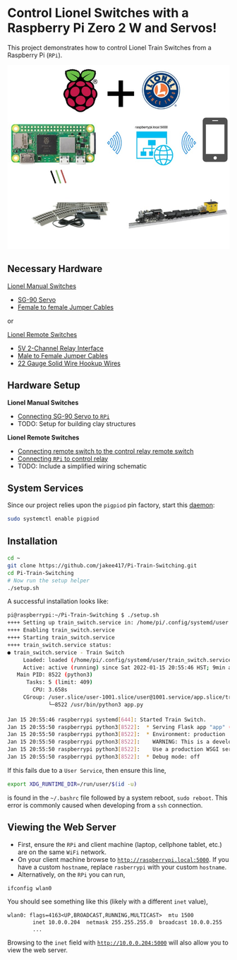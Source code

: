 # Control Lionel Switches with a Raspberry Pi Zero 2 W and Servos!
This project demonstrates how to control Lionel Train Switches from a Raspberry Pi (`RPi`).

![Diagram](./static/diagram.jpg)

## Necessary Hardware
[Lionel Manual Switches](http://www.lionel.com/products/fastrack-o36-manual-switch-right-hand-6-12018/)
- [SG-90 Servo](https://www.amazon.com/Micro-Servos-Helicopter-Airplane-Controls/dp/B07MLR1498/ref=sr_1_1_sspa?crid=1R024DTWR7UM1&keywords=SG90+servo&qid=1641540462&sprefix=sg90+servo%2Caps%2C124&sr=8-1-spons&psc=1&spLa=ZW5jcnlwdGVkUXVhbGlmaWVyPUFaUjlQT1Q5UEgzQjAmZW5jcnlwdGVkSWQ9QTA3NzcxNTBMRlhKM1pNTzVYWkgmZW5jcnlwdGVkQWRJZD1BMDY1ODY0NjJVQVo1UVpWWjNQOVQmd2lkZ2V0TmFtZT1zcF9hdGYmYWN0aW9uPWNsaWNrUmVkaXJlY3QmZG9Ob3RMb2dDbGljaz10cnVl)
- [Female to female Jumper Cables
](https://www.amazon.com/EDGELEC-Breadboard-Optional-Assorted-Multicolored/dp/B07GD2BWPY/ref=sr_1_2_sspa?keywords=edgelec+120pcs+breadboard+jumper+wires&qid=1641540430&sprefix=EDGELEC+%2Caps%2C128&sr=8-2-spons&psc=1&spLa=ZW5jcnlwdGVkUXVhbGlmaWVyPUEzQUlVRkxCOTRZTzROJmVuY3J5cHRlZElkPUEwNTcxMzM4M0czSzhEQ1QyV0FSWCZlbmNyeXB0ZWRBZElkPUEwNDMxMzE5MlUwTkxJNUdHODJCVSZ3aWRnZXROYW1lPXNwX2F0ZiZhY3Rpb249Y2xpY2tSZWRpcmVjdCZkb05vdExvZ0NsaWNrPXRydWU=)

or

[Lionel Remote Switches](http://www.lionel.com/products/fastrack-o36-remote-switch-right-hand-6-12046/)
- [5V 2-Channel Relay Interface](https://www.amazon.com/SainSmart-101-70-100-2-Channel-Relay-Module/dp/B0057OC6D8/ref=sr_1_1?keywords=sainsmart+2-channel&qid=1641540392&sr=8-1)
- [Male to Female Jumper Cables](https://www.amazon.com/EDGELEC-Breadboard-Optional-Assorted-Multicolored/dp/B07GD2BWPY/ref=sr_1_2_sspa?keywords=edgelec+120pcs+breadboard+jumper+wires&qid=1641540430&sprefix=EDGELEC+%2Caps%2C128&sr=8-2-spons&psc=1&spLa=ZW5jcnlwdGVkUXVhbGlmaWVyPUEzQUlVRkxCOTRZTzROJmVuY3J5cHRlZElkPUEwNTcxMzM4M0czSzhEQ1QyV0FSWCZlbmNyeXB0ZWRBZElkPUEwNDMxMzE5MlUwTkxJNUdHODJCVSZ3aWRnZXROYW1lPXNwX2F0ZiZhY3Rpb249Y2xpY2tSZWRpcmVjdCZkb05vdExvZ0NsaWNrPXRydWU=)
- [22 Gauge Solid Wire Hookup Wires](https://www.amazon.com/Gauge-Wire-Solid-Hookup-Wires/dp/B088KQFHV7/ref=sr_1_2?crid=3RJFP5R14PQE&keywords=22+gauge+solid+wire+hookup+wire&qid=1641540503&sprefix=sg90+servo%2Caps%2C127&sr=8-2)


## Hardware Setup
**Lionel Manual Switches**
- [Connecting SG-90 Servo to `RPi`](https://youtu.be/xHDT4CwjUQE?t=323)
- TODO: Setup for building clay structures

**Lionel Remote Switches**
- [Connecting remote switch to the control relay remote switch](https://www.dexterindustries.com/Arduberry/example-projects-with-arduberry-and-raspberry-pi/lionel-train-switch-control-with-a-raspberry-pi-2/)
- [Connecting `RPi` to control relay](https://www.electronicshub.org/control-a-relay-using-raspberry-pi/)
- TODO: Include a simplified wiring schematic
## System Services
Since our project relies upon the `pigpiod` pin factory, start this [daemon](https://en.wikipedia.org/wiki/Daemon_(computing)):
```bash
sudo systemctl enable pigpiod
```

## Installation
```bash
cd ~
git clone https://github.com/jakee417/Pi-Train-Switching.git
cd Pi-Train-Switching
# Now run the setup helper
./setup.sh
```
A successful installation looks like:
```bash
pi@raspberrypi:~/Pi-Train-Switching $ ./setup.sh 
++++ Setting up train_switch.service in: /home/pi/.config/systemd/user
++++ Enabling train_switch.service
++++ Starting train_switch.service
++++ train_switch.service status:
● train_switch.service - Train Switch
     Loaded: loaded (/home/pi/.config/systemd/user/train_switch.service; enabled; vendor preset: enabled)
     Active: active (running) since Sat 2022-01-15 20:55:46 HST; 9min ago
   Main PID: 8522 (python3)
      Tasks: 5 (limit: 409)
        CPU: 3.658s
     CGroup: /user.slice/user-1001.slice/user@1001.service/app.slice/train_switch.service
             └─8522 /usr/bin/python3 app.py

Jan 15 20:55:46 raspberrypi systemd[644]: Started Train Switch.
Jan 15 20:55:50 raspberrypi python3[8522]:  * Serving Flask app "app" (lazy loading)
Jan 15 20:55:50 raspberrypi python3[8522]:  * Environment: production
Jan 15 20:55:50 raspberrypi python3[8522]:    WARNING: This is a development server. Do not use it in a production deployment.
Jan 15 20:55:50 raspberrypi python3[8522]:    Use a production WSGI server instead.
Jan 15 20:55:50 raspberrypi python3[8522]:  * Debug mode: off
```

If this fails due to a `User Service`, then ensure this line,
```bash
export XDG_RUNTIME_DIR=/run/user/$(id -u)
```
is found in the `~/.bashrc` file followed by a system reboot, `sudo reboot`. This error is commonly caused when developing from a `ssh` connection.

## Viewing the Web Server
- First, ensure the `RPi` and client machine (laptop, cellphone tablet, etc.) are on the same `WiFi` network. 
- On your client machine  browse to [`http://raspberrypi.local:5000`](http://raspberrypi.local:5000). If you have a custom `hostname`, replace  `rasberrypi` with your custom `hostname`.
- Alternatively, on the `RPi` you can run,
```bash
ifconfig wlan0
```
You should see something like this (likely with a different `inet` value),
```
wlan0: flags=4163<UP,BROADCAST,RUNNING,MULTICAST>  mtu 1500
        inet 10.0.0.204  netmask 255.255.255.0  broadcast 10.0.0.255
        ...
```
Browsing to the `inet` field with [`http://10.0.0.204:5000`](http://10.0.0.204:5000) will also allow you to view the web server.
